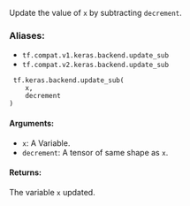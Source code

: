 Update the value of `x` by subtracting `decrement`.
### Aliases:
- `tf.compat.v1.keras.backend.update_sub`
- `tf.compat.v2.keras.backend.update_sub`

```
 tf.keras.backend.update_sub(
    x,
    decrement
)
```
#### Arguments:
- `x`: A Variable.
- `decrement`: A tensor of same shape as `x`.
#### Returns:
The variable `x` updated.
